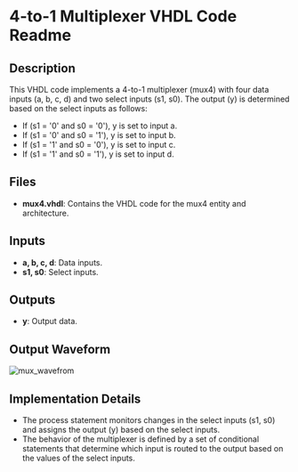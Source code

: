 # 4-to-1 Multiplexer VHDL Code Readme

## Description
This VHDL code implements a 4-to-1 multiplexer (mux4) with four data inputs (a, b, c, d) and two select inputs (s1, s0). The output (y) is determined based on the select inputs as follows:
- If (s1 = '0' and s0 = '0'), y is set to input a.
- If (s1 = '0' and s0 = '1'), y is set to input b.
- If (s1 = '1' and s0 = '0'), y is set to input c.
- If (s1 = '1' and s0 = '1'), y is set to input d.

## Files
- **mux4.vhdl**: Contains the VHDL code for the mux4 entity and architecture.

## Inputs
- **a, b, c, d**: Data inputs.
- **s1, s0**: Select inputs.

## Outputs
- **y**: Output data.
## Output Waveform

![mux_wavefrom](https://github.com/Roshan-T/VHDL/assets/82012823/65a9f93d-2336-4e40-b3c2-e68b2d1b62ff)

## Implementation Details
- The process statement monitors changes in the select inputs (s1, s0) and assigns the output (y) based on the select inputs.
- The behavior of the multiplexer is defined by a set of conditional statements that determine which input is routed to the output based on the values of the select inputs.
